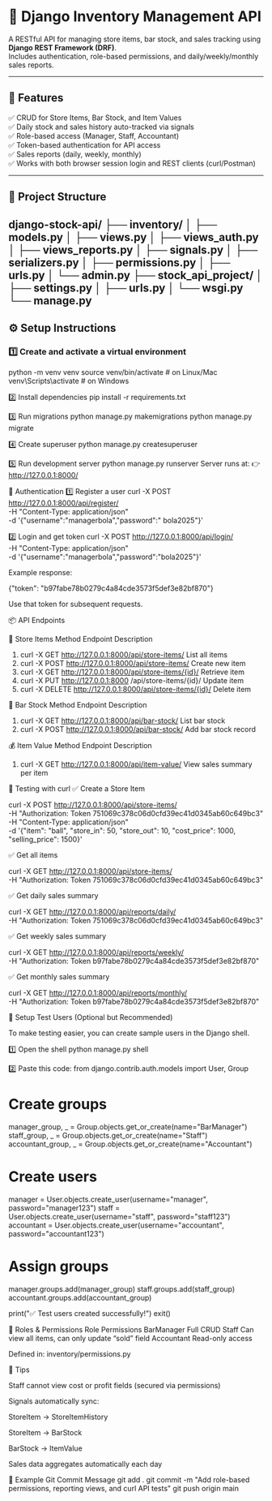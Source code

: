 # 🍺 Django Inventory Management API

A RESTful API for managing store items, bar stock, and sales tracking using **Django REST Framework (DRF)**.  
Includes authentication, role-based permissions, and daily/weekly/monthly sales reports.

---

## 🚀 Features

✅ CRUD for Store Items, Bar Stock, and Item Values  
✅ Daily stock and sales history auto-tracked via signals  
✅ Role-based access (Manager, Staff, Accountant)  
✅ Token-based authentication for API access  
✅ Sales reports (daily, weekly, monthly)  
✅ Works with both browser session login and REST clients (curl/Postman)

---

## 🧩 Project Structure

django-stock-api/
├── inventory/
│ ├── models.py
│ ├── views.py
│ ├── views_auth.py
│ ├── views_reports.py
│ ├── signals.py
│ ├── serializers.py
│ ├── permissions.py
│ ├── urls.py
│ └── admin.py
├── stock_api_project/
│ ├── settings.py
│ ├── urls.py
│ └── wsgi.py
└── manage.py
---

## ⚙️ Setup Instructions

### 1️⃣ Create and activate a virtual environment

python -m venv venv
source venv/bin/activate        # on Linux/Mac
venv\Scripts\activate           # on Windows

2️⃣ Install dependencies
pip install -r requirements.txt

3️⃣ Run migrations
python manage.py makemigrations
python manage.py migrate

4️⃣ Create superuser
python manage.py createsuperuser

5️⃣ Run development server
python manage.py runserver
Server runs at:
👉 http://127.0.0.1:8000/

🔐 Authentication
1️⃣ Register a user
curl -X POST http://127.0.0.1:8000/api/register/ \
     -H "Content-Type: application/json" \
     -d '{"username":"managerbola","password":"   bola2025"}'


2️⃣ Login and get token
curl -X POST http://127.0.0.1:8000/api/login/ \
     -H "Content-Type: application/json" \
     -d '{"username":"managerbola","password":"bola2025"}'


Example response:

{"token": "b97fabe78b0279c4a84cde3573f5def3e82bf870"}

Use that token for subsequent requests.

📦 API Endpoints

🧱 Store Items
Method	Endpoint	Description
1. curl -X GET http://127.0.0.1:8000/api/store-items/     List all items
2. curl -X POST http://127.0.0.1:8000/api/store-items/	Create new item
3. curl -X GET http://127.0.0.1:8000/api/store-items/{id}/	Retrieve item
4. curl -X PUT http://127.0.0.1:8000	/api/store-items/{id}/	Update item
5. curl -X DELETE http://127.0.0.1:8000/api/store-items/{id}/	Delete item

🍾 Bar Stock
Method	Endpoint	Description
1. curl -X GET http://127.0.0.1:8000/api/bar-stock/	List bar stock
2. curl -X POST http://127.0.0.1:8000/api/bar-stock/	Add bar stock record

💰 Item Value
Method	Endpoint Description
1. curl -X GET http://127.0.0.1:8000/api/item-value/	View sales summary per item

🧪 Testing with curl
✅ Create a Store Item

curl -X POST http://127.0.0.1:8000/api/store-items/ \
     -H "Authorization: Token 751069c378c06d0cfd39ec41d0345ab60c649bc3" \
     -H "Content-Type: application/json" \
     -d '{"item": "ball", "store_in": 50, "store_out": 10, "cost_price": 1000, "selling_price": 1500}'

✅ Get all items

curl -X GET http://127.0.0.1:8000/api/store-items/ \
     -H "Authorization: Token 751069c378c06d0cfd39ec41d0345ab60c649bc3"
     
✅ Get daily sales summary

curl -X GET http://127.0.0.1:8000/api/reports/daily/ \
     -H "Authorization: Token 751069c378c06d0cfd39ec41d0345ab60c649bc3"

✅ Get weekly sales summary

curl -X GET http://127.0.0.1:8000/api/reports/weekly/ \
     -H "Authorization: Token b97fabe78b0279c4a84cde3573f5def3e82bf870"

✅ Get monthly sales summary

curl -X GET http://127.0.0.1:8000/api/reports/monthly/ \
     -H "Authorization: Token b97fabe78b0279c4a84cde3573f5def3e82bf870"

👤 Setup Test Users (Optional but Recommended)

To make testing easier, you can create sample users in the Django shell.

1️⃣ Open the shell
python manage.py shell

2️⃣ Paste this code:
from django.contrib.auth.models import User, Group

# Create groups
manager_group, _ = Group.objects.get_or_create(name="BarManager")
staff_group, _ = Group.objects.get_or_create(name="Staff")
accountant_group, _ = Group.objects.get_or_create(name="Accountant")

# Create users
manager = User.objects.create_user(username="manager", password="manager123")
staff = User.objects.create_user(username="staff", password="staff123")
accountant = User.objects.create_user(username="accountant", password="accountant123")

# Assign groups
manager.groups.add(manager_group)
staff.groups.add(staff_group)
accountant.groups.add(accountant_group)

print("✅ Test users created successfully!")
exit()

👥 Roles & Permissions
Role	Permissions
BarManager	Full CRUD
Staff	Can view all items, can only update “sold” field
Accountant	Read-only access

Defined in: inventory/permissions.py

🧠 Tips

Staff cannot view cost or profit fields (secured via permissions)

Signals automatically sync:

StoreItem → StoreItemHistory

StoreItem → BarStock

BarStock → ItemValue

Sales data aggregates automatically each day

🧾 Example Git Commit Message
git add .
git commit -m "Add role-based permissions, reporting views, and curl API tests"
git push origin main









